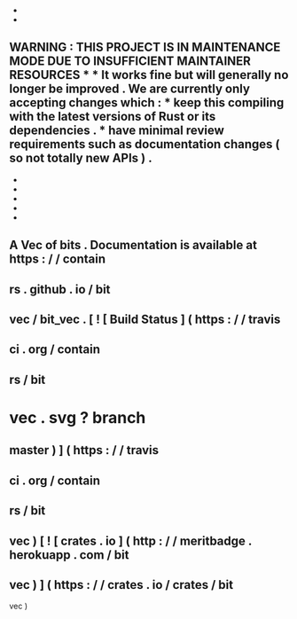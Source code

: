 *
*
WARNING
:
THIS
PROJECT
IS
IN
MAINTENANCE
MODE
DUE
TO
INSUFFICIENT
MAINTAINER
RESOURCES
*
*
It
works
fine
but
will
generally
no
longer
be
improved
.
We
are
currently
only
accepting
changes
which
:
*
keep
this
compiling
with
the
latest
versions
of
Rust
or
its
dependencies
.
*
have
minimal
review
requirements
such
as
documentation
changes
(
so
not
totally
new
APIs
)
.
-
-
-
-
-
-
A
Vec
of
bits
.
Documentation
is
available
at
https
:
/
/
contain
-
rs
.
github
.
io
/
bit
-
vec
/
bit_vec
.
[
!
[
Build
Status
]
(
https
:
/
/
travis
-
ci
.
org
/
contain
-
rs
/
bit
-
vec
.
svg
?
branch
=
master
)
]
(
https
:
/
/
travis
-
ci
.
org
/
contain
-
rs
/
bit
-
vec
)
[
!
[
crates
.
io
]
(
http
:
/
/
meritbadge
.
herokuapp
.
com
/
bit
-
vec
)
]
(
https
:
/
/
crates
.
io
/
crates
/
bit
-
vec
)
